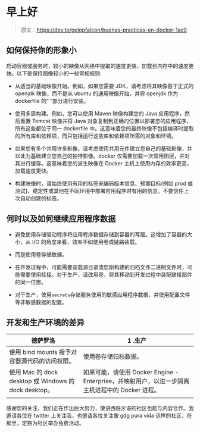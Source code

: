 # 早上好

> 原文：<https://dev.to/gelopfalcon/buenas-practicas-en-docker-1ac0>

## 如何保持你的形象小

启动容器或服务时，较小的映像从网络中提取的速度更快，加载到内存中的速度更快。以下是保持图像较小的一些常规规则:

*   从适当的基础映像开始。例如，如果您需要 JDK，请考虑将其映像基于正式的 openjdk 映像，而不是从 ubuntu 的通用映像开始，并将 openjdk 作为 dockerfile 的“
    ”部分进行安装。

*   使用多层构建。例如，您可以使用 Maven 映像构建您的 Java 应用程序，然后重置 Tomcat 映像并将 Java 对象复制到正确的位置以部署您的应用程序，所有这些都位于同一 dockerfile 中。这意味着您的最终映像不包括编译时提取的所有库和依赖项，而只包括运行这些库和依赖项所需的对象和环境。

*   如果您有多个共用许多影像，请考虑使用共用元件建立您自己的基础影像，并以此为基础建立您自己的独特影像。docker 仅需要加载一次常用图层，并对其进行缓存。这意味着您的派生映像在 Docker 主机上使用内存的效率更高，加载速度更快。

*   构建映像时，请始终使用有用的标签来编码版本信息、预期目标(例如 prod 或测试]、稳定性或其他在不同环境中部署应用程序时有用的信息。不要信任上次自动创建的标签。

## 何时以及如何继续应用程序数据

*   避免使用存储驱动程序将应用程序数据存储到容器的写层。这增加了容器的大小，从 I/O 的角度来看，效率不如使用卷或链路装载。

*   而是使用卷存储数据。

*   在开发过程中，可能需要装载源目录或您刚构建的归档文件二进制文件时，可能需要使用挂接。对于生产，请改用卷，将其移动到开发过程中装配联接部件的同一位置。

*   对于生产，使用`secrets`存储服务使用的敏感应用程序数据，并使用配置文件等非敏感数据的配置。

## 开发和生产环境的差异

| 德萨罗洛 | 1 .生产 |
| --- | --- |
| 使用 bind mounts 授予对容器源代码的访问权限。 | 使用卷存储归档数据。 |
| 使用 Mac 的 dock desktop 或 Windows 的 dock desktop。 | 如果可能，请使用 Docker Engine - Enterprise，并映射用户，以进一步隔离主机进程中的 Docker 进程。 |
|  |  |

感谢您的关注，我们正在作出巨大努力，使讲西班牙语的社区也能与内容合作。我邀请各位在 twitter 上关注我，也邀请各位关注像 gdg pura vida 这样的社区，在那里，定期为社区举办免费活动。